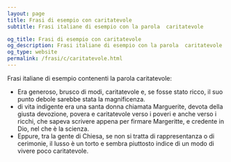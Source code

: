 ```yaml
---
layout: page
title: Frasi di esempio con caritatevole 
subtitle: Frasi italiane di esempio con la parola  caritatevole

og_title: Frasi di esempio con caritatevole 
og_description: Frasi italiane di esempio con la parola  caritatevole
og_type: website
permalink: /frasi/c/caritatevole.html
---
```


Frasi italiane di esempio contenenti la parola caritatevole:


- Era generoso, brusco di modi, caritatevole e, se fosse stato ricco, il suo punto debole sarebbe stata la magnificenza.
- di vita indigente era una santa donna chiamata Marguerite, devota della giusta devozione, povera e caritatevole verso i poveri e anche verso i ricchi, che sapeva scrivere appena per firmare Margeritte, e credente in Dio, nel che è la scienza.
- Eppure, tra la gente di Chiesa, se non si tratta di rappresentanza o di cerimonie, il lusso è un torto e sembra piuttosto indice di un modo di vivere poco caritatevole.
